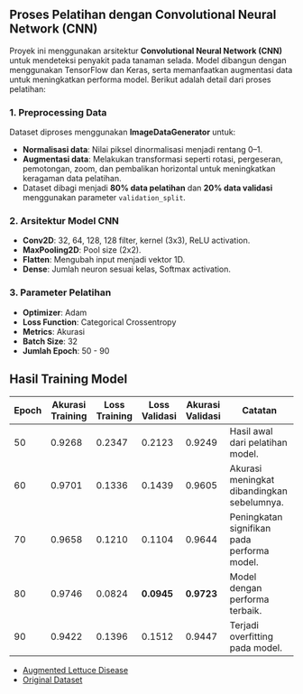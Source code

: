 
## Proses Pelatihan dengan Convolutional Neural Network (CNN)

Proyek ini menggunakan arsitektur **Convolutional Neural Network (CNN)** untuk mendeteksi penyakit pada tanaman selada. Model dibangun dengan menggunakan TensorFlow dan Keras, serta memanfaatkan augmentasi data untuk meningkatkan performa model. Berikut adalah detail dari proses pelatihan:

### 1. **Preprocessing Data**
Dataset diproses menggunakan **ImageDataGenerator** untuk:
- **Normalisasi data**: Nilai piksel dinormalisasi menjadi rentang 0–1.
- **Augmentasi data**: Melakukan transformasi seperti rotasi, pergeseran, pemotongan, zoom, dan pembalikan horizontal untuk meningkatkan keragaman data pelatihan.
- Dataset dibagi menjadi **80% data pelatihan** dan **20% data validasi** menggunakan parameter `validation_split`.

### 2. **Arsitektur Model CNN**

- **Conv2D**: 32, 64, 128, 128 filter, kernel (3x3), ReLU activation.  
- **MaxPooling2D**: Pool size (2x2).  
- **Flatten**: Mengubah input menjadi vektor 1D.  
- **Dense**: Jumlah neuron sesuai kelas, Softmax activation.  


### 3. **Parameter Pelatihan**
- **Optimizer**: Adam
- **Loss Function**: Categorical Crossentropy
- **Metrics**: Akurasi
- **Batch Size**: 32
- **Jumlah Epoch**: 50 - 90
## Hasil Training Model

| **Epoch** | **Akurasi Training** | **Loss Training** | **Loss Validasi** | **Akurasi Validasi** | **Catatan**                     |
|-----------|-----------------------|-------------------|-------------------|-----------------------|----------------------------------|
| 50        | 0.9268               | 0.2347            | 0.2123            | 0.9249                | Hasil awal dari pelatihan model. |
| 60        | 0.9701               | 0.1336            | 0.1439            | 0.9605                | Akurasi meningkat dibandingkan sebelumnya. |
| 70        | 0.9658               | 0.1210            | 0.1104            | 0.9644                | Peningkatan signifikan pada performa model. |
| 80        | 0.9746               | 0.0824            | **0.0945**        | **0.9723**            | Model dengan performa terbaik. |
| 90        | 0.9422               | 0.1396            | 0.1512            | 0.9447                | Terjadi overfitting pada model. |

* [Augmented Lettuce Disease](https://drive.google.com/drive/folders/1bhB271ddAAcfuHirvlMnS0ssrSFt3MN8?usp=sharing)
* [Original Dataset](https://www.kaggle.com/datasets/ashishjstar/lettuce-diseases)

